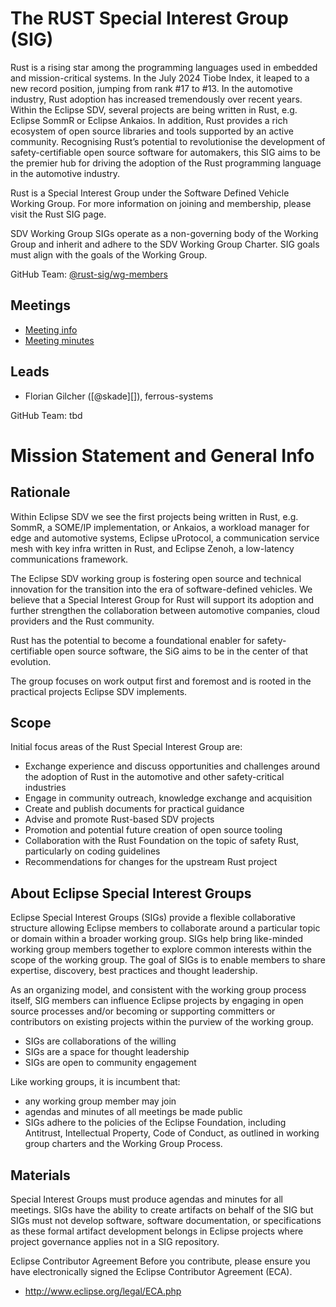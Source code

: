 # The RUST Special Interest Group (SIG)

Rust is a rising star among the programming languages used in embedded and mission-critical systems. In the July 2024 Tiobe Index, it leaped to a new record position, jumping from rank #17 to #13. In the automotive industry, Rust adoption has increased tremendously over recent years. Within the Eclipse SDV, several projects are being written in Rust, e.g. Eclipse SommR or Eclipse Ankaios. In addition, Rust provides a rich ecosystem of open source libraries and tools supported by an active community.
Recognising Rust’s potential to revolutionise the development of safety-certifiable open source software for automakers, this SIG aims to be the premier hub for driving the adoption of the Rust programming language in the automotive industry.

Rust is a Special Interest Group under the Software Defined Vehicle Working Group.  For more information on joining and membership, please visit the Rust SIG page.

SDV Working Group SIGs operate as a non-governing body of the Working Group and inherit and adhere to the SDV Working Group Charter.  SIG goals must align with the goals of the Working Group.

GitHub Team: [@rust-sig/wg-members](https://github.com/orgs/rust-sig/teams/wg-members)

## Meetings

* [Meeting info](../MEETINGS.md)
* [Meeting minutes](./meetings/)

## Leads

* Florian Gilcher ([@skade][]), ferrous-systems

GitHub Team: tbd

# Mission Statement and General Info

## Rationale

Within Eclipse SDV we see the first projects being written in Rust, e.g. SommR, a SOME/IP implementation, or Ankaios, a workload manager for edge and automotive systems, Eclipse uProtocol, a communication service mesh with key infra written in Rust, and Eclipse Zenoh, a low-latency communications framework.

The Eclipse SDV working group is fostering open source and technical innovation for the transition into the era of software-defined vehicles. We believe that a Special Interest Group for Rust will support its adoption and further strengthen the collaboration between automotive companies, cloud providers and the Rust community. 

Rust has the potential to become a foundational enabler for safety-certifiable open source software, the SiG aims to be in the center of that evolution.

The group focuses on work output first and foremost and is rooted in the practical projects Eclipse SDV implements.

## Scope

Initial focus areas of the Rust Special Interest Group are:
- Exchange experience and discuss opportunities and challenges around the adoption of Rust in the automotive and other safety-critical industries
- Engage in community outreach, knowledge exchange and acquisition
- Create and publish documents for practical guidance
- Advise and promote Rust-based SDV projects
- Promotion and potential future creation of open source tooling
- Collaboration with the Rust Foundation on the topic of safety Rust, particularly on coding guidelines
- Recommendations for changes for the upstream Rust project

## About Eclipse Special Interest Groups

Eclipse Special Interest Groups (SIGs) provide a flexible collaborative structure allowing Eclipse members to collaborate around a particular topic or domain within a broader working group. SIGs help bring like-minded working group members together to explore common interests within the scope of the working group. The goal of SIGs is to enable members to share expertise, discovery, best practices and thought leadership.

As an organizing model, and consistent with the working group process itself, SIG members can influence Eclipse projects by engaging in open source processes and/or becoming or supporting committers or contributors on existing projects within the purview of the working group.


- SIGs are collaborations of the willing
- SIGs are a space for thought leadership
- SIGs are open to community engagement

Like working groups, it is incumbent that:

- any working group member may join  
- agendas and minutes of all meetings be made public
- SIGs adhere to the policies of the Eclipse Foundation, including Antitrust, Intellectual Property, Code of Conduct, as outlined in working group charters and the Working Group Process.

## Materials

Special Interest Groups must produce agendas and minutes for all meetings. SIGs have the ability to create artifacts on behalf of the SIG but SIGs must not develop software, software documentation, or specifications as these formal artifact development belongs in Eclipse projects where project governance applies not in a SIG repository.


Eclipse Contributor Agreement
Before you contribute, please ensure you have electronically signed the Eclipse Contributor Agreement (ECA).
- http://www.eclipse.org/legal/ECA.php
